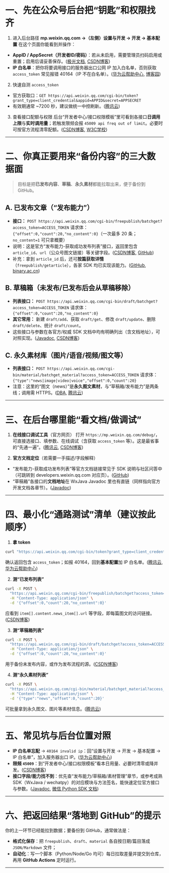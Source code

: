 # 一、先在公众号后台把“钥匙”和权限找齐

1. 进入后台路径
   **mp.weixin.qq.com →（左侧）设置与开发 → 开发 → 基本配置**
   在这个页面你能看到并操作：

* **AppID / AppSecret（开发者ID/密码）**：若从未启用，需要管理员扫码启用或重置；启用后请妥善保存。([极光文档][1], [CSDN博客][2])
* **IP 白名单**：把你将要调用接口的服务器出口公网 IP 加入白名单，否则获取 `access_token` 常见报错 40164（IP 不在白名单）。([华为云帮助中心][3], [博客园][4])

2. 快速自测 `access_token`

* 官方获取口：`GET https://api.weixin.qq.com/cgi-bin/token?grant_type=client_credential&appid=APPID&secret=APPSECRET`
* 有效期通常 \~7200 秒，建议做统一中控刷新。([腾讯云][5])

3. 查看接口配额与权限
   后台“开发者中心/接口权限模板”里可看到各接口**日调用上限**与**实时调用量**；若触发限频会报 `45009 api freq out of limit`。必要时可按官方流程清零配额。([CSDN博客][6], [W3C学校][7])

---

# 二、你真正要用来“备份内容”的三大数据面

> 目标是把**已发布内容**、**草稿**、**永久素材**都能拉取出来，便于备份到 GitHub。

## A. 已发布文章（“发布能力”）

* **接口：** `POST https://api.weixin.qq.com/cgi-bin/freepublish/batchget?access_token=ACCESS_TOKEN`
  请求体：`{"offset":0,"count":20,"no_content":0}`（一次最多 20 条；`no_content=1` 可只拿概要）
* 说明：这是官方“发布能力-获取成功发布列表”接口，返回里包含 `article_id`、`url`（公众号图文链接）等关键字段。([CSDN博客][8], [GitHub][9])
* 补充：拿到 `article_id` 后，还可**按篇获取详情**（`freepublish/getarticle`），各家 SDK 均已实现该能力。([GitHub][10], [binary.ac.cn][11])

## B. 草稿箱（未发布/已发布后会从草稿移除）

* **列表接口：** `POST https://api.weixin.qq.com/cgi-bin/draft/batchget?access_token=ACCESS_TOKEN`
  请求体：`{"offset":0,"count":20,"no_content":0}`
* **其它常用：** 新建 `draft/add`、获取 `draft/get`、修改 `draft/update`、删除 `draft/delete`、统计 `draft/count`。
* 这些接口与参数在各官方/权威 SDK 文档中均有明确列出（含文档地址），可对照实现。([Javadoc][12], [CSDN博客][13])

## C. 永久素材库（图片/语音/视频/图文等）

* **列表接口：** `POST https://api.weixin.qq.com/cgi-bin/material/batchget_material?access_token=ACCESS_TOKEN`
  请求体：`{"type":"news|image|video|voice","offset":0,"count":20}`
* 注意：这里的“图文（news）”是**永久图文素材**，与“草稿箱/发布能力”是两条线；调用需 HTTPS。([DBA][14], [腾讯云][15])

---

# 三、在后台哪里能“看文档/做调试”

1. **在线接口调试工具**（官方网页）
   打开 `https://mp.weixin.qq.com/debug/`，可直接选接口、填参数、在线调试（含获取 `access_token` 等）。这是最省事的“先通一遍”。([腾讯云][16], [CSDN博客][17])

2. **官方文档定位**（若需要一手描述/字段解释）

* “发布能力-获取成功发布列表”等官方文档链接常见于 SDK 说明与社区问答中（可跳转到 developers.weixin.qq.com 对应页）。([GitHub][9])
* “草稿箱”各接口的**文档地址**在 WxJava Javadoc 里也有直链（同样指向官方开发文档各章节）。([Javadoc][12])

---

# 四、最小化“通路测试”清单（建议按此顺序）

1. **拿 token**

```bash
curl "https://api.weixin.qq.com/cgi-bin/token?grant_type=client_credential&appid=你的APPID&secret=你的APPSECRET"
```

确认返回包含 `access_token`；如报 40164，回到**基本配置**加 IP 白名单。([腾讯云][5], [华为云帮助中心][3])

2. **测“已发布列表”**

```bash
curl -X POST \
  "https://api.weixin.qq.com/cgi-bin/freepublish/batchget?access_token=ACCESS_TOKEN" \
  -H "Content-Type: application/json" \
  -d '{"offset":0,"count":20,"no_content":0}'
```

应看到 `item[].content.news_item[].url` 等字段，即每篇图文的访问链接。([CSDN博客][8])

3. **测“草稿箱列表”**

```bash
curl -X POST \
  "https://api.weixin.qq.com/cgi-bin/draft/batchget?access_token=ACCESS_TOKEN" \
  -H "Content-Type: application/json" \
  -d '{"offset":0,"count":20,"no_content":0}'
```

用于备份未发布内容，或作为发布流程的源。([CSDN博客][13])

4. **测“永久素材列表”**

```bash
curl -X POST \
  "https://api.weixin.qq.com/cgi-bin/material/batchget_material?access_token=ACCESS_TOKEN" \
  -H "Content-Type: application/json" \
  -d '{"type":"news","offset":0,"count":20}'
```

可批量拿到永久图文、图片等素材信息。([腾讯云][15])

---

# 五、常见坑与后台位置对照

* **IP 白名单忘配** → `40164 invalid ip`：回“设置与开发 → 开发 → 基本配置 → IP 白名单”，加入服务器出口 IP。([华为云帮助中心][3])
* **限频 `45009`**：到“开发者中心/接口权限模板”看本日用量、必要时清零或降并发。([CSDN博客][6])
* **接口字段/能力找不到**：优先查“发布能力/草稿箱/素材管理”章节，或参考成熟 SDK（WxJava / wechatpy）的对应模块与方法签名，能快速定位官方接口与参数。([Javadoc][18], [微信 Python SDK 文档][19])

---

# 六、把返回结果“落地到 GitHub”的提示

你的上一环节已经能拉到数据；要备份到 GitHub，通常做法是：

* **格式化保存**：把 `freepublish`、`draft`、`material` 各自按日期/篇目落成 `JSON/Markdown` 文件；
* **自动化**：写一个脚本（Python/Node/Go 均可）每日拉取差量并提交到仓库，再用 **GitHub Actions** 定时运行。

---


[1]: https://docs.jiguang.cn/jums/senderguide/jums-to-wechatoa?utm_source=chatgpt.com "微信公众号对接指南 - 开发文档- 极光推送"
[2]: https://blog.csdn.net/weixin_44098853/article/details/101208495?utm_source=chatgpt.com "微信公众号如何设置开发者密码（APPSecret）？ 原创"
[3]: https://support.huaweicloud.com/adaptive-cloudsite/adaptive_7020.html?utm_source=chatgpt.com "步骤二设置公众号IP白名单 - 华为云- Huawei Cloud"
[4]: https://www.cnblogs.com/wlovet/p/15908344.html?utm_source=chatgpt.com "我的小程序之旅七：微信公众号设置IP白名单- sum墨"
[5]: https://cloud.tencent.com/developer/article/1424863?utm_source=chatgpt.com "TNW-获取微信公众号的access_token"
[6]: https://blog.csdn.net/minihuabei/article/details/111312218?utm_source=chatgpt.com "微信公众号接口调用频次限制说明原创"
[7]: https://www.w3cschool.cn/weixinkaifawendang/2yqt1q8e.html?utm_source=chatgpt.com "微信公众号接口调用频次限制说明"
[8]: https://blog.csdn.net/weixin_48927623/article/details/127571432 "获取微信公众号成功发布的列表_获取成功发布列表-CSDN博客"
[9]: https://github.com/w7corp/easywechat/discussions/2630?utm_source=chatgpt.com "微信新增发布能力接口，有更新计划吗？或是自己开发如何做 ..."
[10]: https://github.com/binarywang/weixin-java-mp-demo/issues/126?utm_source=chatgpt.com "weixin-java-mp:4.2.1.B 微信发布能力接口文章信息缺少 ..."
[11]: https://binary.ac.cn/weixin-java-mp-javadoc/me/chanjar/weixin/mp/api/WxMpFreePublishService.html?utm_source=chatgpt.com "WxMpFreePublishService (WxJava - MP Java SDK 4.7.0 API)"
[12]: https://javadoc.io/static/com.github.binarywang/weixin-java-mp/4.7.7-20250724.154939/me/chanjar/weixin/mp/api/WxMpDraftService.html?utm_source=chatgpt.com "WxMpDraftService (WxJava - MP Java SDK 4.7.7- ..."
[13]: https://blog.csdn.net/m0_58095675/article/details/128308773?utm_source=chatgpt.com "公众号草稿箱接口"
[14]: https://www.dba.cn/book/weixinmp/SuCaiGuanLi/HuoQuSuCaiLieBiao.html?utm_source=chatgpt.com "获取素材列表- 微信公众号开发手册"
[15]: https://cloud.tencent.com/developer/article/2060502?utm_source=chatgpt.com "微信公众平台-微信服务号开发"
[16]: https://cloud.tencent.com/developer/article/2102290?utm_source=chatgpt.com "微信公众平台接口调试工具"
[17]: https://blog.csdn.net/u012432468/article/details/76762634?utm_source=chatgpt.com "微信在线接口调试工具的使用原创"
[18]: https://javadoc.io/static/com.github.binarywang/weixin-java-mp/4.7.6-20250712.165956/me/chanjar/weixin/mp/bean/freepublish/package-summary.html?utm_source=chatgpt.com "程序包me.chanjar.weixin.mp.bean.freepublish"
[19]: https://docs.wechatpy.org/zh-cn/v1/?utm_source=chatgpt.com "wechatpy 使用文档"
